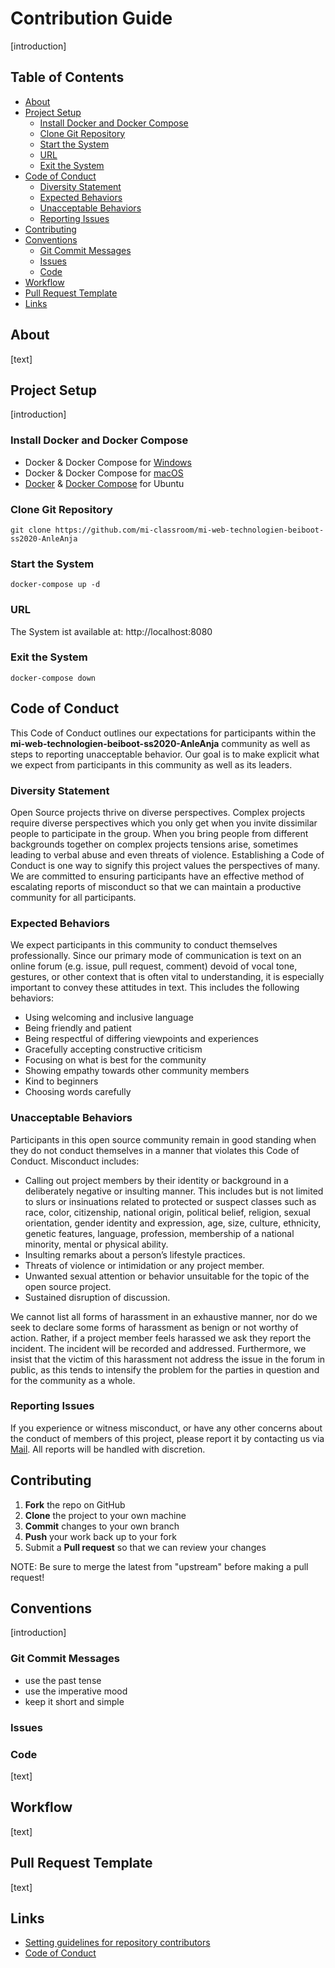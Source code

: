# Contribution Guide

[introduction]

## Table of Contents

- [About](#about)
- [Project Setup](#project-setup)
  - [Install Docker and Docker Compose](#install-docker-and-docker-compose)
  - [Clone Git Repository](#clone-git-repository)
  - [Start the System](#start-the-system)
  - [URL](#url)
  - [Exit the System](#exit-the-system)
- [Code of Conduct](#code-of-conduct)
  - [Diversity Statement](#diversity-statement)
  - [Expected Behaviors](#expected-behaviors)
  - [Unacceptable Behaviors](#unacceptable-behaviors)
  - [Reporting Issues](#reporting-issues)
- [Contributing](#contributing)
- [Conventions](#conventions)
  - [Git Commit Messages](#git-commit-messages)
  - [Issues](#issues)
  - [Code](#code)
- [Workflow](#workflow)
- [Pull Request Template](#pull-request-template)
- [Links](#links)

## About

[text]

## Project Setup

[introduction]

### Install Docker and Docker Compose
* Docker & Docker Compose for [Windows](https://docs.docker.com/docker-for-windows/install/)
* Docker & Docker Compose for [macOS](https://docs.docker.com/docker-for-mac/install/)
* [Docker](https://docs.docker.com/install/linux/docker-ce/ubuntu/) &
[Docker Compose](https://docs.docker.com/compose/install/#install-compose) for Ubuntu
  
### Clone Git Repository
`git clone https://github.com/mi-classroom/mi-web-technologien-beiboot-ss2020-AnleAnja`

### Start the System

`docker-compose up -d`
    
### URL

The System ist available at: http://localhost:8080
    
### Exit the System
    
`docker-compose down`

## Code of Conduct

This Code of Conduct outlines our expectations for participants within the
**mi-web-technologien-beiboot-ss2020-AnleAnja** community as well as steps to reporting unacceptable
behavior. Our goal is to make explicit what we expect from participants in this community as well as its
leaders.

### Diversity Statement

Open Source projects thrive on diverse perspectives. Complex projects require diverse perspectives which
you only get when you invite dissimilar people to participate in the group. When you bring people from
different backgrounds together on complex projects tensions arise, sometimes leading to verbal abuse and
even threats of violence. Establishing a Code of Conduct is one way to signify this project values the
perspectives of many. We are committed to ensuring participants have an effective method of escalating 
reports of misconduct so that we can maintain a productive community for all participants.

### Expected Behaviors

We expect participants in this community to conduct themselves professionally. Since our primary mode of
communication is text on an online forum (e.g. issue, pull request, comment) devoid of vocal tone,
gestures, or other context that is often vital to understanding, it is especially important to convey
these attitudes in text. This includes the following behaviors:

- Using welcoming and inclusive language
- Being friendly and patient
- Being respectful of differing viewpoints and experiences
- Gracefully accepting constructive criticism
- Focusing on what is best for the community
- Showing empathy towards other community members
- Kind to beginners
- Choosing words carefully

### Unacceptable Behaviors

Participants in this open source community remain in good standing when they do not conduct themselves
in a manner that violates this Code of Conduct. Misconduct includes:

- Calling out project members by their identity or background in a deliberately negative or insulting
manner. This includes but is not limited to slurs or insinuations related to protected or suspect
classes such as race, color, citizenship, national origin, political belief, religion,
sexual orientation, gender identity and expression, age, size, culture, ethnicity, genetic features,
language, profession, membership of a national minority, mental or physical ability.
- Insulting remarks about a person’s lifestyle practices.
- Threats of violence or intimidation or any project member.
- Unwanted sexual attention or behavior unsuitable for the topic of the open source project.
- Sustained disruption of discussion.

We cannot list all forms of harassment in an exhaustive manner, nor do we seek to declare some forms of
harassment as benign or not worthy of action. Rather, if a project member feels harassed we ask they
report the incident. The incident will be recorded and addressed. Furthermore, we insist that the
victim of this harassment not address the issue in the forum in public, as this tends to intensify the
problem for the parties in question and for the community as a whole.

### Reporting Issues

If you experience or witness misconduct, or have any other concerns about the conduct of members of this
project, please report it by contacting us via [Mail](mailto:anja_katharina.bertels@smail.th-koeln.de).
All reports will be handled with discretion.

## Contributing

 1. **Fork** the repo on GitHub
 2. **Clone** the project to your own machine
 3. **Commit** changes to your own branch
 4. **Push** your work back up to your fork
 5. Submit a **Pull request** so that we can review your changes

NOTE: Be sure to merge the latest from "upstream" before making a pull request!

## Conventions

[introduction]

### Git Commit Messages

- use the past tense
- use the imperative mood
- keep it short and simple

### Issues

### Code

[text]

## Workflow

[text]

## Pull Request Template

[text]

## Links

- [Setting guidelines for repository contributors](https://help.github.com/en/github/building-a-strong-community/setting-guidelines-for-repository-contributors)
- [Code of Conduct](https://github.com/todogroup/opencodeofconduct/blob/gh-pages/codeofconduct_redo.md)